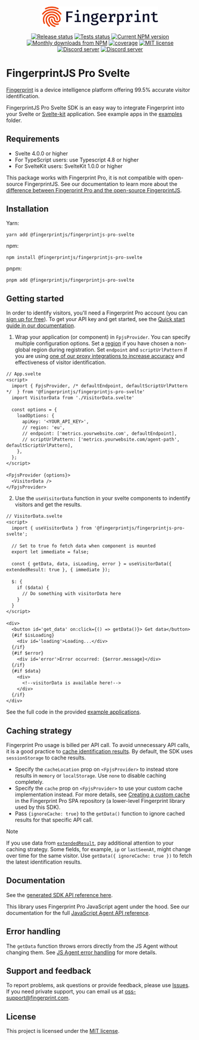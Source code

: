 <p align="center">
  <a href="https://fingerprint.com">
    <picture>
     <source media="(prefers-color-scheme: dark)" srcset="https://raw.githubusercontent.com/fingerprintjs/fingerprintjs-pro-svelte/main/resources/logo_light.svg" />
     <source media="(prefers-color-scheme: light)" srcset="https://raw.githubusercontent.com/fingerprintjs/fingerprintjs-pro-svelte/main/resources/logo_dark.svg" />
      <img src="https://raw.githubusercontent.com/fingerprintjs/fingerprintjs-pro-svelte/main/resources/logo_dark.svg" alt="Fingerprint" width="312px" />
   </picture>
  </a>

</p>
<p align="center">
   <a href="https://github.com/fingerprintjs/fingerprintjs-pro-svelte/actions/workflows/release.yml"><img src="https://github.com/fingerprintjs/fingerprintjs-pro-svelte/actions/workflows/release.yml/badge.svg" alt="Release status"></a>
   <a href="https://github.com/fingerprintjs/fingerprintjs-pro-svelte/actions/workflows/test.yml"><img src="https://github.com/fingerprintjs/fingerprintjs-pro-svelte/actions/workflows/test.yml/badge.svg" alt="Tests status"></a>
   <a href="https://www.npmjs.com/package/@fingerprintjs/fingerprintjs-pro-svelte"><img src="https://img.shields.io/npm/v/@fingerprintjs/fingerprintjs-pro-svelte.svg" alt="Current NPM version"></a>
   <a href="https://www.npmjs.com/package/@fingerprintjs/fingerprintjs-pro-svelte"><img src="https://img.shields.io/npm/dm/@fingerprintjs/fingerprintjs-pro-svelte.svg" alt="Monthly downloads from NPM"></a>
   <a href="https://fingerprintjs.github.io/fingerprintjs-pro-svelte/coverage/"><img src="https://fingerprintjs.github.io/fingerprintjs-pro-svelte/coverage/badges.svg" alt="coverage"></a>
   <a href="https://opensource.org/licenses/MIT"><img src="https://img.shields.io/:license-mit-blue.svg" alt="MIT license"></a>
   <a href="https://discord.gg/39EpE2neBg"><img src="https://img.shields.io/discord/852099967190433792?style=logo&label=Discord&logo=Discord&logoColor=white" alt="Discord server"></a> 
   <a href="https://fingerprintjs.github.io/fingerprintjs-pro-svelte/"><img src="https://img.shields.io/badge/-Documentation-green" alt="Discord server"></a>
</p>

# FingerprintJS Pro Svelte

[Fingerprint](https://fingerprint.com/) is a device intelligence platform offering 99.5% accurate visitor identification.

FingerprintJS Pro Svelte SDK is an easy way to integrate Fingerprint into your Svelte or [Svelte-kit](https://kit.svelte.dev/) application. See example apps in the [examples](./examples) folder.

## Requirements

- Svelte 4.0.0 or higher
- For TypeScript users: use Typescript 4.8 or higher
- For SvelteKit users: SvelteKit 1.0.0 or higher

This package works with Fingerprint Pro, it is not compatible with open-source FingerprintJS. See our documentation to learn more about the [difference between Fingerprint Pro and the open-source FingerprintJS](https://dev.fingerprint.com/docs/pro-vs-open-source).

## Installation

Yarn:
```shell
yarn add @fingerprintjs/fingerprintjs-pro-svelte
```

npm:
```shell
npm install @fingerprintjs/fingerprintjs-pro-svelte
```

pnpm:
```shell
pnpm add @fingerprintjs/fingerprintjs-pro-svelte
```

## Getting started

In order to identify visitors, you'll need a Fingerprint Pro account (you can [sign up for free](https://dashboard.fingerprint.com/signup/)).
To get your API key and get started, see the [Quick start guide in our documentation](https://dev.fingerprint.com/docs/quick-start-guide).

1. Wrap your application (or component) in `FpjsProvider`. You can specify multiple configuration options. Set a [region](https://dev.fingerprint.com/docs/regions) if you have chosen a non-global region during registration. Set `endpoint` and `scriptUrlPattern` if you are using [one of our proxy integrations to increase accuracy](https://dev.fingerprint.com/docs/protecting-the-javascript-agent-from-adblockers) and effectiveness of visitor identification.

```svelte
// App.svelte
<script>
  import { FpjsProvider, /* defaultEndpoint, defaultScriptUrlPattern */  } from '@fingerprintjs/fingerprintjs-pro-svelte'
  import VisitorData from './VisitorData.svelte'

  const options = {
    loadOptions: {
      apiKey: '<YOUR_API_KEY>',
      // region: 'eu',
      // endpoint: ['metrics.yourwebsite.com', defaultEndpoint],
      // scriptUrlPattern: ['metrics.yourwebsite.com/agent-path', defaultScriptUrlPattern],
    },
  };
</script>

<FpjsProvider {options}>
  <VisitorData />
</FpjsProvider>
```

2. Use the `useVisitorData` function in your svelte components to indentify visitors and get the results.

```svelte
// VisitorData.svelte
<script>
  import { useVisitorData } from '@fingerprintjs/fingerprintjs-pro-svelte';

  // Set to true fo fetch data when component is mounted
  export let immediate = false;

  const { getData, data, isLoading, error } = useVisitorData({ extendedResult: true }, { immediate });

  $: {
    if ($data) {
      // Do something with visitorData here
    }
  }
</script>

<div>
  <button id='get_data' on:click={() => getData()}> Get data</button>
  {#if $isLoading}
    <div id='loading'>Loading...</div>
  {/if}
  {#if $error}
    <div id='error'>Error occurred: {$error.message}</div>
  {/if}
  {#if $data}
    <div>
      <!--visitorData is available here!-->
    </div>
  {/if}
</div>
```

See the full code in the provided [example applications](./examples).

## Caching strategy

Fingerprint Pro usage is billed per API call. To avoid unnecessary API calls, it is a good practice to [cache identification results](https://dev.fingerprint.com/docs/caching-visitor-information). By default, the SDK uses `sessionStorage` to cache results. 

* Specify the `cacheLocation` prop on `<FpjsProvider>` to instead store results in `memory` or  `localStorage`. Use `none` to disable caching completely.
* Specify the `cache` prop on `<FpjsProvider>` to use your custom cache implementation instead. For more details, see [Creating a custom cache](https://github.com/fingerprintjs/fingerprintjs-pro-spa#creating-a-custom-cache)
 in the Fingerprint Pro SPA repository (a lower-level Fingerprint library used by this SDK).
* Pass `{ignoreCache: true}` to the `getData()` function to ignore cached results for that specific API call. 

> [!NOTE]
> If you use data from [`extendedResult`](https://dev.fingerprint.com/docs/js-agent#extendedresult), pay additional attention to your caching strategy.
> Some fields, for example, `ip` or `lastSeenAt`, might change over time for the same visitor. Use `getData({ ignoreCache: true })` to fetch the latest identification results.

## Documentation

See the [generated SDK API reference here](https://fingerprintjs.github.io/fingerprintjs-pro-svelte/).

This library uses Fingerprint Pro JavaScript agent under the hood. See our documentation for the full [JavaScript Agent API reference](https://dev.fingerprint.com/docs/js-agent).

## Error handling

The `getData` function throws errors directly from the JS Agent without changing them. See [JS Agent error handling](https://dev.fingerprint.com/docs/js-agent#error-handling) for more details.

## Support and feedback

To report problems, ask questions or provide feedback, please use [Issues](https://github.com/fingerprintjs/fingerprintjs-pro-svelte/issues). If you need private support, you can email us at [oss-support@fingerprint.com](mailto:oss-support@fingerprint.com).

## License

This project is licensed under the [MIT license](https://github.com/fingerprintjs/fingerprintjs-pro-svelte/blob/main/LICENSE).



